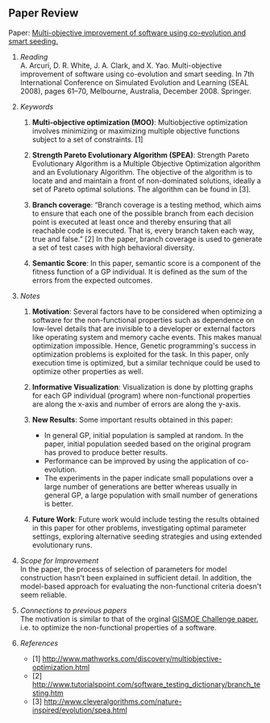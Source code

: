 ## Paper Review
Paper: [Multi-objective improvement of software using co-evolution and smart seeding.](http://link.springer.com/chapter/10.1007/978-3-540-89694-4_7)

1. *Reading*  
    A. Arcuri, D. R. White, J. A. Clark, and X. Yao. Multi-objective improvement of software using co-evolution and smart seeding. In 7th International Conference on Simulated Evolution and Learning (SEAL 2008), pages 61–70, Melbourne, Australia, December 2008. Springer. 

2. *Keywords*

    1. **Multi-objective optimization (MOO)**: Multiobjective optimization involves minimizing or maximizing multiple objective functions subject to a set of constraints. [1]
    
    2. **Strength Pareto Evolutionary Algorithm (SPEA)**: Strength Pareto Evolutionary Algorithm is a Multiple Objective Optimization algorithm and an Evolutionary Algorithm. The objective of the algorithm is to locate and and maintain a front of non-dominated solutions, ideally a set of Pareto optimal solutions. The algorithm can be found in [3]. 
    
    3. **Branch coverage**: “Branch coverage is a testing method, which aims to ensure that each one of the possible branch from each decision point is executed at least once and thereby ensuring that all reachable code is executed. That is, every branch taken each way, true and false.” [2] In the paper, branch coverage is used to generate a set of test cases with high behavioral diversity.
    
    4. **Semantic Score**: In this paper, semantic score is a component of the fitness function of a GP individual. It is defined as the sum of the errors from the expected outcomes.
    
3. *Notes*

    1. **Motivation**: Several factors have to be considered when optimizing a software for the non-functional properties such as dependence on low-level details that are invisible to a developer or external factors like operating system and memory cache events. This makes manual optimization impossible. Hence, Genetic programming's success in optimization problems is exploited for the task. In this paper, only execution time is optimized, but a similar technique could be used to optimize other properties as well. 
    
    2. **Informative Visualization**: Visualization is done by plotting graphs for each GP individual (program) where non-functional properties are along the x-axis and number of errors are along the y-axis.
    
    3. **New Results**: Some important results obtained in this paper:  
        - In general GP, initial population is sampled at random. In the paper, initial population seeded based on the original program has proved to produce better results.  
        - Performance can be improved by using the application of co-evolution.  
        - The experiments in the paper indicate small populations over a large number of generations are better whereas usually in general GP, a large population with small number of generations is better.  
    
    4. **Future Work**: Future work would include testing the results obtained in this paper for other problems, investigating optimal parameter settings, exploring alternative seeding strategies and using extended evolutionary runs.

4. *Scope for Improvement*  
    In the paper, the process of selection of parameters for model construction hasn't been explained in sufficient detail. In addition, the model-based approach for evaluating the non-functional criteria doesn't seem reliable.  

5. *Connections to previous papers*  
    The motivation is similar to that of the orginal [GISMOE Challenge paper](https://github.com/meghau/fss16kms/blob/master/read/1/README.md), i.e. to optimize the non-functional properties of a software.

6. *References*
    - [1] http://www.mathworks.com/discovery/multiobjective-optimization.html
    - [2] http://www.tutorialspoint.com/software_testing_dictionary/branch_testing.htm
    - [3] http://www.cleveralgorithms.com/nature-inspired/evolution/spea.html

